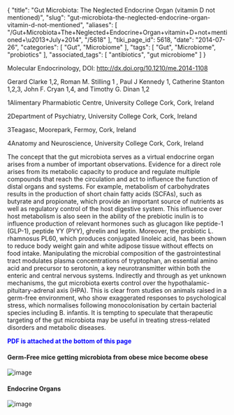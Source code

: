 {
    "title": "Gut Microbiota: The Neglected Endocrine Organ (vitamin D not mentioned)",
    "slug": "gut-microbiota-the-neglected-endocrine-organ-vitamin-d-not-mentioned",
    "aliases": [
        "/Gut+Microbiota+The+Neglected+Endocrine+Organ+vitamin+D+not+mentioned+\u2013+July+2014",
        "/5618"
    ],
    "tiki_page_id": 5618,
    "date": "2014-07-26",
    "categories": [
        "Gut",
        "Microbiome"
    ],
    "tags": [
        "Gut",
        "Microbiome",
        "probiotics"
    ],
    "associated_tags": [
        "antibiotics",
        "gut microbiome"
    ]
}


Molecular Endocrinology, DOI: http://dx.doi.org/10.1210/me.2014-1108

Gerard Clarke 1,2, Roman M. Stilling 1 , Paul J Kennedy 1, Catherine Stanton 1,2,3, John F. Cryan 1,4, and Timothy G. Dinan 1,2

1Alimentary Pharmabiotic Centre, University College Cork, Cork, Ireland

2Department of Psychiatry, University College Cork, Cork, Ireland

3Teagasc, Moorepark, Fermoy, Cork, Ireland

4Anatomy and Neuroscience, University College Cork, Cork, Ireland

The concept that the gut microbiota serves as a virtual endocrine organ arises from a number of important observations. Evidence for a direct role arises from its metabolic capacity to produce and regulate multiple compounds that reach the circulation and act to influence the function of distal organs and systems. For example, metabolism of carbohydrates results in the production of short chain fatty acids (SCFAs), such as butyrate and propionate, which provide an important source of nutrients as well as regulatory control of the host digestive system. This influence over host metabolism is also seen in the ability of the prebiotic inulin is to influence production of relevant hormones such as glucagon like peptide-1 (GLP-1), peptide YY (PYY), ghrelin and leptin. Moreover, the probiotic L. rhamnosus PL60, which produces conjugated linoleic acid, has been shown to reduce body weight gain and white adipose tissue without effects on food intake. Manipulating the microbial composition of the gastrointestinal tract modulates plasma concentrations of tryptophan, an essential amino acid and precursor to serotonin, a key neurotransmitter within both the enteric and central nervous systems. Indirectly and through as yet unknown mechanisms, the gut microbiota exerts control over the hypothalamic-pituitary-adrenal axis (HPA). This is clear from studies on animals raised in a germ-free environment, who show exaggerated responses to psychological stress, which normalises following monocolonisation by certain bacterial species including B. infantis. It is tempting to speculate that therapeutic targeting of the gut microbiota may be useful in treating stress-related disorders and metabolic diseases.

 **<span style="color:#00F;">PDF is attached at the bottom of this page</span>** 

#### Germ-Free mice getting microbiota from obese mice become obese

<img src="https://d378j1rmrlek7x.cloudfront.net/attachments/jpeg/microbiota-f3.jpg" alt="image">

#### Endocrine Organs

<img src="/attachments/d3.mock.jpg" alt="image">